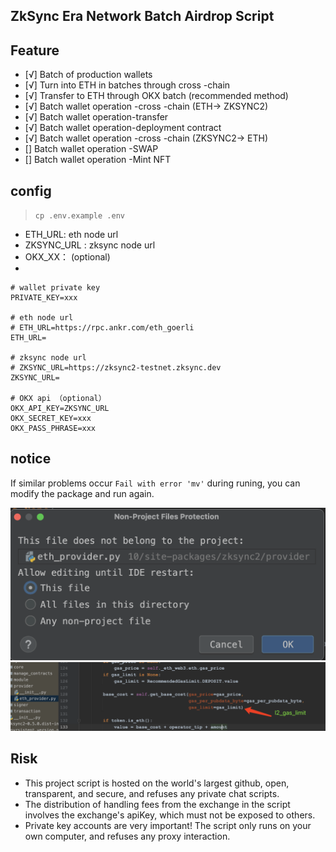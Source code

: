 ## ZkSync Era Network Batch Airdrop Script


## Feature
- [√] Batch of production wallets
- [√] Turn into ETH in batches through cross -chain
- [√] Transfer to ETH through OKX batch (recommended method)
- [√] Batch wallet operation -cross -chain (ETH-> ZKSYNC2)
- [√] Batch wallet operation-transfer
- [√] Batch wallet operation-deployment contract
- [√] Batch wallet operation -cross -chain (ZKSYNC2-> ETH)
- [] Batch wallet operation -SWAP
- [] Batch wallet operation -Mint NFT


## config
> `cp .env.example .env`


- ETH_URL: eth node url
- ZKSYNC_URL : zksync node url
- OKX_XX： (optional)
- 
```
# wallet private key
PRIVATE_KEY=xxx

# eth node url
# ETH_URL=https://rpc.ankr.com/eth_goerli
ETH_URL=

# zksync node url
# ZKSYNC_URL=https://zksync2-testnet.zksync.dev
ZKSYNC_URL=

# OKX api （optional）
OKX_API_KEY=ZKSYNC_URL
OKX_SECRET_KEY=xxx
OKX_PASS_PHRASE=xxx

```

## notice

If similar problems occur `Fail with error 'mv'`  during runing, you can modify the package and run again.

![](./images/00.png)
![](./images/01.png)


## Risk
- This project script is hosted on the world's largest github, open, transparent, and secure, and refuses any private chat scripts.
- The distribution of handling fees from the exchange in the script involves the exchange's apiKey, which must not be exposed to others.
- Private key accounts are very important! The script only runs on your own computer, and refuses any proxy interaction.